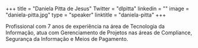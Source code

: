 +++ 
title = "Daniela Pitta de Jesus" 
Twitter = "dlpitta" 
linkedin = "" 
image = "daniela-pitta.jpg" 
type = "speaker" 
linktitle = "daniela-pitta" 
+++ 

Profissional com 7 anos de experiência na área de Tecnologia da Informação, atua com Gerenciamento de Projetos nas áreas de Compliance, Segurança da Informação e Meios de Pagamento.

